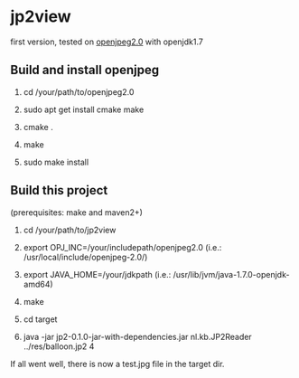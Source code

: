 jp2view
=======

first version, tested on [openjpeg2.0](http://code.google.com/p/openjpeg/downloads/detail?name=openjpeg-2.0.0.tar.gz&can=2&q=) with openjdk1.7

Build and install openjpeg
-----

1. cd /your/path/to/openjpeg2.0

2. sudo apt get install cmake make

3. cmake .

4. make

5. sudo make install


Build this project
----

(prerequisites: make and maven2+)

1. cd /your/path/to/jp2view

2. export OPJ_INC=/your/includepath/openjpeg2.0 (i.e.: /usr/local/include/openjpeg-2.0/)

3. export JAVA_HOME=/your/jdkpath (i.e.: /usr/lib/jvm/java-1.7.0-openjdk-amd64)

4. make

5. cd target

6. java -jar jp2-0.1.0-jar-with-dependencies.jar nl.kb.JP2Reader ../res/balloon.jp2 4

If all went well, there is now a test.jpg file in the target dir.

